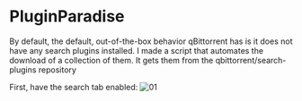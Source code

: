 # PluginParadise
By default, the default, out-of-the-box behavior qBittorrent has is it does not have any search plugins installed. I made a script that automates the download of a collection of them. It gets them from the qbittorrent/search-plugins repository

First, have the search tab enabled:
![01](https://github.com/user-attachments/assets/7c89e2f5-a039-4ad1-a24d-d6ab3d1ea14e)

